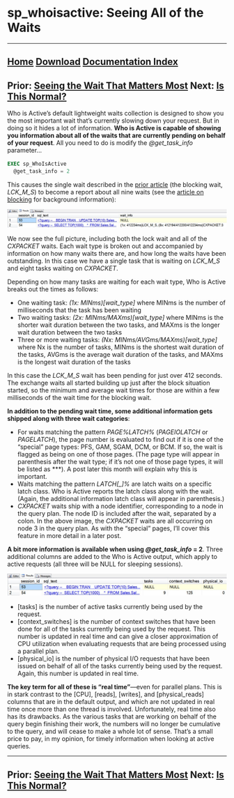 # sp_whoisactive: Seeing All of the Waits

------
[Home](https://github.com/amachanic/sp_whoisactive)	[Download](https://github.com/amachanic/sp_whoisactive/archive/master.zip)	[Documentation Index](ReadMe.md)
------
Prior: [Seeing the Wait That Matters Most](15_waits.md)	Next: [Is This Normal?](17_normal.md)
------

Who is Active’s default lightweight waits collection is designed to show you the most important wait that’s currently slowing down your request. But in doing so it hides a lot of information. **Who is Active is capable of showing you information about all of the waits that are currently pending on behalf of your request**. All you need to do is modify the *@get_task_info* parameter...

```sql
EXEC sp_WhoIsActive
  @get_task_info = 2
```

This causes the single wait described in the [prior article](15_waits.md) (the blocking wait, *LCK_M_S*) to become a report about all nine waits (see the [article on blocking](14_blockers.md) for background information):

![F16_lots_of_info](image/F16_lots_of_info.jpg)

We now see the full picture, including both the lock wait and all of the *CXPACKET* waits. Each wait type is broken out and accompanied by information on how many waits there are, and how long the waits have been outstanding. In this case we have a single task that is waiting on *LCK_M_S* and eight tasks waiting on *CXPACKET*.

Depending on how many tasks are waiting for each wait type, Who is Active breaks out the times as follows:

- One waiting task: *(1x: MINms)[wait_type]* where MINms is the number of milliseconds that the task has been waiting
- Two waiting tasks: *(2x: MINms/MAXms)[wait_type]* where MINms is the shorter wait duration between the two tasks, and MAXms is the longer wait duration between the two tasks
- Three or more waiting tasks: *(Nx: MINms/AVGms/MAXms)[wait_type]* where Nx is the number of tasks, MINms is the shortest wait duration of the tasks, AVGms is the average wait duration of the tasks, and MAXms is the longest wait duration of the tasks

In this case the *LCK_M_S* wait has been pending for just over 412 seconds. The exchange waits all started building up just after the block situation started, so the minimum and average wait times for those are within a few milliseconds of the wait time for the blocking wait.

**In addition to the pending wait time, some additional information gets shipped along with three wait categories**:

- For waits matching the pattern *PAGE%LATCH%* (*PAGEIOLATCH* or *PAGELATCH*), the page number is evaluated to find out if it is one of the “special” page types: PFS, GAM, SGAM, DCM, or BCM. If so, the wait is flagged as being on one of those pages. (The page type will appear in parenthesis after the wait type; if it’s not one of those page types, it will be listed as ***). A post later this month will explain why this is important.
- Waits matching the pattern *LATCH[_]%* are latch waits on a specific latch class. Who is Active reports the latch class along with the wait. (Again, the additional information latch class will appear in parenthesis.)
- *CXPACKET* waits ship with a node identifier, corresponding to a node in the query plan. The node ID is included after the wait, separated by a colon. In the above image, the *CXPACKET* waits are all occurring on node 3 in the query plan. As with the “special” pages, I’ll cover this feature in more detail in a later post.

**A bit more information is available when using *@get_task_info* = 2**. Three additional columns are added to the Who is Active output, which apply to active requests (all three will be NULL for sleeping sessions).

![F16_task_info](image/F16_task_info.jpg)

- [tasks] is the number of active tasks currently being used by the request.
- [context_switches] is the number of context switches that have been done for all of the tasks currently being used by the request. This number is updated in real time and can give a closer approximation of CPU utilization when evaluating requests that are being processed using a parallel plan.
- [physical_io] is the number of physical I/O requests that have been issued on behalf of all of the tasks currently being used by the request. Again, this number is updated in real time.

**The key term for all of these is “real time”**—even for parallel plans. This is in stark contrast to the [CPU], [reads], [writes], and [physical_reads] columns that are in the default output, and which are not updated in real time once more than one thread is involved. Unfortunately, real time also has its drawbacks. As the various tasks that are working on behalf of the query begin finishing their work, the numbers will no longer be cumulative to the query, and will cease to make a whole lot of sense. That’s a small price to pay, in my opinion, for timely information when looking at active queries.

------
Prior: [Seeing the Wait That Matters Most](15_waits.md)	Next: [Is This Normal?](17_normal.md)
------
